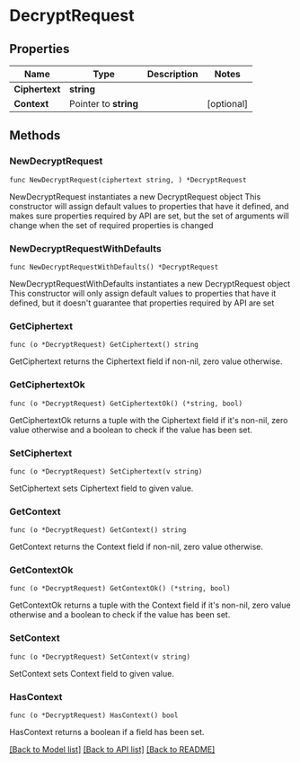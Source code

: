 # DecryptRequest

## Properties

Name | Type | Description | Notes
------------ | ------------- | ------------- | -------------
**Ciphertext** | **string** |  | 
**Context** | Pointer to **string** |  | [optional] 

## Methods

### NewDecryptRequest

`func NewDecryptRequest(ciphertext string, ) *DecryptRequest`

NewDecryptRequest instantiates a new DecryptRequest object
This constructor will assign default values to properties that have it defined,
and makes sure properties required by API are set, but the set of arguments
will change when the set of required properties is changed

### NewDecryptRequestWithDefaults

`func NewDecryptRequestWithDefaults() *DecryptRequest`

NewDecryptRequestWithDefaults instantiates a new DecryptRequest object
This constructor will only assign default values to properties that have it defined,
but it doesn't guarantee that properties required by API are set

### GetCiphertext

`func (o *DecryptRequest) GetCiphertext() string`

GetCiphertext returns the Ciphertext field if non-nil, zero value otherwise.

### GetCiphertextOk

`func (o *DecryptRequest) GetCiphertextOk() (*string, bool)`

GetCiphertextOk returns a tuple with the Ciphertext field if it's non-nil, zero value otherwise
and a boolean to check if the value has been set.

### SetCiphertext

`func (o *DecryptRequest) SetCiphertext(v string)`

SetCiphertext sets Ciphertext field to given value.


### GetContext

`func (o *DecryptRequest) GetContext() string`

GetContext returns the Context field if non-nil, zero value otherwise.

### GetContextOk

`func (o *DecryptRequest) GetContextOk() (*string, bool)`

GetContextOk returns a tuple with the Context field if it's non-nil, zero value otherwise
and a boolean to check if the value has been set.

### SetContext

`func (o *DecryptRequest) SetContext(v string)`

SetContext sets Context field to given value.

### HasContext

`func (o *DecryptRequest) HasContext() bool`

HasContext returns a boolean if a field has been set.


[[Back to Model list]](../README.md#documentation-for-models) [[Back to API list]](../README.md#documentation-for-api-endpoints) [[Back to README]](../README.md)


